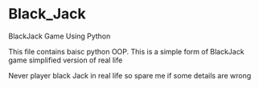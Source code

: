 # Black_Jack
BlackJack Game Using Python

This file contains baisc python OOP.
This is a simple form of BlackJack game simplified version of real life

Never player black Jack in real life so spare me if some details are wrong
